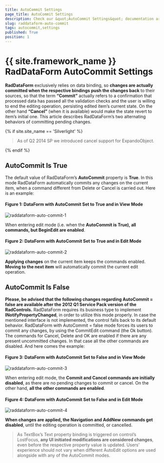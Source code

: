 ```yaml
---
title: AutoCommit Settings
page_title: AutoCommit Settings
description: Check our &quot;AutoCommit Settings&quot; documentation article for the RadDataForm {{ site.framework_name }} control.
slug: raddataform-auto-commit
tags: autocommit,settings
published: True
position: 1
---
```


# {{ site.framework_name }} RadDataForm AutoCommit Settings



__RadDataForm__ exclusively relies on data binding, so __changes are actually committed when the respective bindings push the changes back__ to their sources, so that the term __“Commit”__ actually refers to a confirmation that processed data has passed all the validation checks and the user is willing to end the editing operation, persisting edited item’s current state. On the other hand __“Cancel”__ (when it is available) would make the state revert to item’s initial one. This article describes RadDataForm’s two alternating behaviors of committing pending changes.
     
{% if site.site_name == 'Silverlight' %}

>As of Q2 2014 SP we introduced cancel support for ExpandoObject.
  
{% endif %}

## AutoCommit Is True

The default value of RadDataForm’s __AutoCommit__ property is __True__. In this mode RadDataForm automatically commits any changes on the current item, when a command different from Delete or Cancel is carried out. Here is an example:
        


#### __Figure 1: DataForm with AutoCommit Set to True and in View Mode__

 ![raddataform-auto-commit-1](images/raddataform-auto-commit-1.png)

When entering edit mode (i.e. when the __AutoCommit is True), all commands, but BeginEdit are enabled__.
        


#### __Figure 2: DataForm with AutoCommit Set to True and in Edit Mode__

![raddataform-auto-commit-2](images/raddataform-auto-commit-2.png)

__Applying changes__ on the current item keeps the commands enabled. __Moving to the next item__ will automatically commit the current edit operation.
        

## AutoCommit Is False

__Please, be advised that the following changes regarding AutoCommit = false are available after the 2012 Q1 Service Pack version of the RadControls.__ RadDataForm requires its business type to implement __INotifyPropertyChanged__, in order to utilize this mode properly. In case the mentioned interface is not implemented, the control falls back to its default behavior. RadDataForm with AutoCommit = false mode forces its users to commit any changes, by using the CommitEdit command (the Ok button). The commands for Cancel, Delete and OK are enabled if there are any present uncommitted changes. In that case all the other commands are disabled. And here comes the example:       


#### __Figure 3: DataForm with AutoCommit Set to False and in View Mode__

![raddataform-auto-commit-3](images/raddataform-auto-commit-3.png)

When entering edit mode, the __Commit and Cancel commands are initially disabled__, as there are no pending changes to commit or cancel. On the other hand, __all the other commands are enabled__.
 
       
#### __Figure 4: DataForm with AutoCommit Set to False and in Edit Mode__

![raddataform-auto-commit-4](images/raddataform-auto-commit-4.png)

__When changes are applied, the Navigation and AddNew commands get disabled__, until the editing operation is committed, or cancelled.
        

>As TextBox’s Text property binding is triggered on control’s LostFocus, __any UI initiated modifications are considered changes__, even before the respective property value is updated.
            Users’ experience should not vary when different AutoEdit options are used alongside with any of the AutoCommit modes.
          
